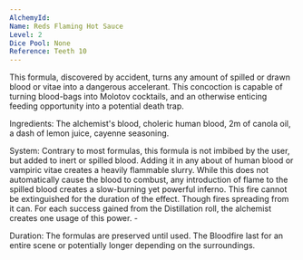 ```yaml
---
AlchemyId: 
Name: Reds Flaming Hot Sauce
Level: 2
Dice Pool: None
Reference: Teeth 10
---
```

This formula, discovered by accident, turns any amount of spilled or drawn blood or vitae into a dangerous accelerant. This concoction is capable of turning blood-bags into Molotov cocktails, and an otherwise enticing feeding opportunity into a potential death trap.
   
Ingredients: The alchemist's blood, choleric human blood, 2m of canola oil, a dash of lemon juice, cayenne seasoning.    

System: Contrary to most formulas, this formula is not imbibed by the user, but added to inert or spilled blood. Adding it in any about of human blood or vampiric vitae creates a heavily flammable slurry. While this does not automatically cause the blood to combust, any introduction of flame to the spilled blood creates a slow-burning yet powerful inferno. This fire cannot be extinguished for the duration of the effect. Though fires spreading from it can. For each success gained from the Distillation roll, the alchemist creates one usage of this power.   -  

Duration: The formulas are preserved until used. The Bloodfire last for an entire scene or potentially longer depending on the surroundings. 